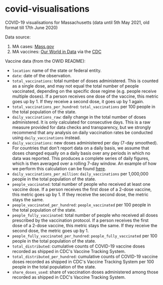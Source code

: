# covid-visualisations
COVID-19 visualisations for Massachusetts (data until 5th May 2021, old format till 17th June 2020)

Data source: 

1. MA cases: [Mass.gov](https://www.mass.gov/info-details/covid-19-response-reporting#covid-19-daily-dashboard-)
2. MA vaccines: [Our World in Data](https://github.com/owid/covid-19-data/tree/master/public/data/vaccinations) via the [CDC](https://covid.cdc.gov/covid-data-tracker/#vaccinations)

Vaccine data (from the OWID README):

* `location`: name of the state or federal entity.
* `date`: date of the observation.
* `total_vaccinations`: total number of doses administered. This is counted as a single dose, and may not equal the total number of people vaccinated, depending on the specific dose regime (e.g. people receive multiple doses). If a person receives one dose of the vaccine, this metric goes up by 1. If they receive a second dose, it goes up by 1 again.
* `total_vaccinations_per_hundred`: `total_vaccinations` per 100 people in the total population of the state.
* `daily_vaccinations_raw`: daily change in the total number of doses administered. It is only calculated for consecutive days. This is a raw measure provided for data checks and transparency, but we strongly recommend that any analysis on daily vaccination rates be conducted using `daily_vaccinations` instead.
* `daily_vaccinations`: new doses administered per day (7-day smoothed). For countries that don't report data on a daily basis, we assume that doses changed equally on a daily basis over any periods in which no data was reported. This produces a complete series of daily figures, which is then averaged over a rolling 7-day window. An example of how we perform this calculation can be found [here](https://github.com/owid/covid-19-data/issues/333#issuecomment-763015298).
* `daily_vaccinations_per_million`: `daily_vaccinations` per 1,000,000 people in the total population of the state.
* `people_vaccinated`: total number of people who received at least one vaccine dose. If a person receives the first dose of a 2-dose vaccine, this metric goes up by 1. If they receive the second dose, the metric stays the same.
* `people_vaccinated_per_hundred`: `people_vaccinated` per 100 people in the total population of the state.
* `people_fully_vaccinated`: total number of people who received all doses prescribed by the vaccination protocol. If a person receives the first dose of a 2-dose vaccine, this metric stays the same. If they receive the second dose, the metric goes up by 1.
* `people_fully_vaccinated_per_hundred`: `people_fully_vaccinated` per 100 people in the total population of the state.
* `total_distributed`: cumulative counts of COVID-19 vaccine doses recorded as shipped in CDC's Vaccine Tracking System.
* `total_distributed_per_hundred`: cumulative counts of COVID-19 vaccine doses recorded as shipped in CDC's Vaccine Tracking System per 100 people in the total population of the state.
* `share_doses_used`: share of vaccination doses administered among those recorded as shipped in CDC's Vaccine Tracking System.